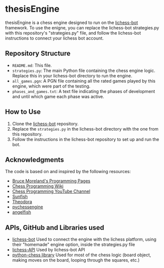 # thesisEngine

thesisEngine is a chess engine designed to run on the [lichess-bot](https://github.com/ShailChoksi/lichess-bot) framework. To use the enigne, you can replace the lichess-bot strategies.py with this repository's "strategies.py" file, and follow the lichess-bot instructions to connect your lichess bot account.

## Repository Structure

- `README.md`: This file.
- `strategies.py`: The main Python file containing the chess engine logic. Replace this in your lichess-bot directory to run the engine.
- `all_games.pgn`: A PGN file containing all the rated games played by this engine, which were part of the testing.
- `phases_and_games.txt`: A text file indicating the phases of development and until which game each phase was active.

## How to Use

1. Clone the [lichess-bot](https://github.com/ShailChoksi/lichess-bot) repository.
2. Replace the `strategies.py` in the lichess-bot directory with the one from this repository.
3. Follow the instructions in the lichess-bot repository to set up and run the bot.

## Acknowledgments
The code is based on and inspired by the following resources:
- [Bruce Moreland's Programming Pages](https://web.archive.org/web/20071026090003/http://www.brucemo.com/compchess/programming/index.htm)
- [Chess Programming Wiki](https://www.chessprogramming.org/Main_Page)
- [Chess Programming YouTube Channel](https://www.youtube.com/@chessprogramming591)
- [Sunfish](https://github.com/thomasahle/sunfish)
- [Theodora](https://github.com/yigitkucuk/Theodora)
- [pychessengine](https://github.com/perintyler/pychessengine/tree/master)
- [angelfish](https://github.com/VCHui/angelfish)

## APIs, GitHub and Libraries used  
- [lichess-bot](https://github.com/ShailChoksi/lichess-bot) Used to connect the engine with the lichess platform, using their "homemade" engine option, inside the strategies.py file  
- [lichess-API](https://lichess.org/api) Used by lichess-bot API  
- [python-chess library](https://python-chess.readthedocs.io/en/latest/) Used for most of the chess logic (board object, making moves on the board, looping through the squares, etc.)



